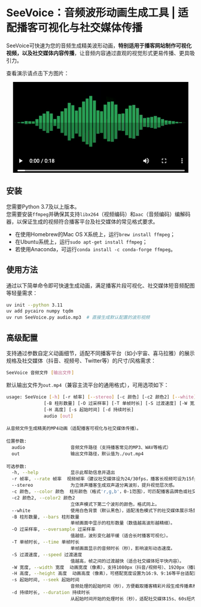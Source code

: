 # SeeVoice：音频波形动画生成工具 | 适配播客可视化与社交媒体传播
SeeVoice可快速为您的音频生成精美波形动画，**特别适用于播客网站制作可视化视频，以及社交媒体内容传播**，让音频内容通过直观的视觉形式更易传播、更具吸引力。

查看演示请点击下方图片：
<p align="center">
<a href="out.mp4">
<img src="./SeeVoice.png" alt="SeeVoice演示"></a></p>


## 安装
您需要Python 3.7及以上版本。  
您需要安装`ffmpeg`并确保其支持`libx264`（视频编码）和`aac`（音频编码）编解码器，以保证生成的视频符合播客平台及社交媒体的常见格式要求。  
- 在使用Homebrew的Mac OS X系统上，运行`brew install ffmpeg`；  
- 在Ubuntu系统上，运行`sudo apt-get install ffmpeg`；  
- 若使用Anaconda，可运行`conda install -c conda-forge ffmpeg`。


## 使用方法
通过以下简单命令即可快速生成动画，满足播客片段可视化、社交媒体短音频配图等轻量需求：
```bash
uv init --python 3.11
uv add pycairo numpy tqdm
uv run SeeVoice.py audio.mp3  # 直接生成默认配置的波形视频
```


## 高级配置
支持通过参数自定义动画细节，适配不同播客平台（如小宇宙、喜马拉雅）的展示规格及社交媒体（抖音、视频号、Twitter等）的尺寸/风格需求：
```bash
SeeVoice 音频文件 [输出文件]
```
默认输出文件为`out.mp4`（兼容主流平台的通用格式），可用选项如下：

```bash
usage: SeeVoice [-h] [-r 帧率] [--stereo] [-c 颜色] [-c2 颜色2] [--white]
              [-B 柱形数量] [-O 过采样率] [-T 单帧时长] [-S 过渡速度] [-W 宽度]
              [-H 高度] [-s 起始时间] [-d 持续时长]
              audio [out]

从音频文件生成精美的MP4动画（适配播客可视化与社交媒体传播）。

位置参数:
  audio                 音频文件路径（支持播客常见的MP3、WAV等格式）
  out                   输出文件路径，默认值为./out.mp4

可选参数:
  -h, --help            显示此帮助信息并退出
  -r 帧率, --rate 帧率  视频帧率（建议社交媒体设为24/30fps，播客长视频可设为15fps节省体积）。
  --stereo              为立体声播客生成双声道分离波形，提升视觉层次感。
  -c 颜色, --color 颜色  柱形颜色（格式'r,g,b'，0-1范围），可匹配播客品牌色或社交媒体主题色。
  -c2 颜色2, --color2 颜色2
                        立体声模式下第二个波形的颜色，格式同上。
  --white               使用白色背景（默认黑色），适配浅色模式下的社交媒体展示场景。
  -B 柱形数量, --bars 柱形数量
                        单帧画面中显示的柱形数量（数值越高波形越精细）。
  -O 过采样率, --oversample 过采样率
                        值越低，波形变化越平缓（适合长时播客可视化）。
  -T 单帧时长, --time 单帧时长
                        单帧画面显示的音频时长（秒），影响波形动态速度。
  -S 过渡速度, --speed 过渡速度
                        值越高，帧之间的过渡越快（适合社交媒体短平快内容）。
  -W 宽度, --width 宽度  动画宽度（像素），支持1080px（抖音/视频号）、1920px（播客长视频）等主流规格。
  -H 高度, --height 高度  动画高度（像素），可搭配宽度设置为16:9、9:16等平台适配比例。
  -s 起始时间, --seek 起始时间
                        音频处理的起始时间（秒），方便截取播客精彩片段生成传播素材。
  -d 持续时长, --duration 持续时长
                        从起始时间开始的处理时长（秒），适配社交媒体15s、60s短内容需求。
```